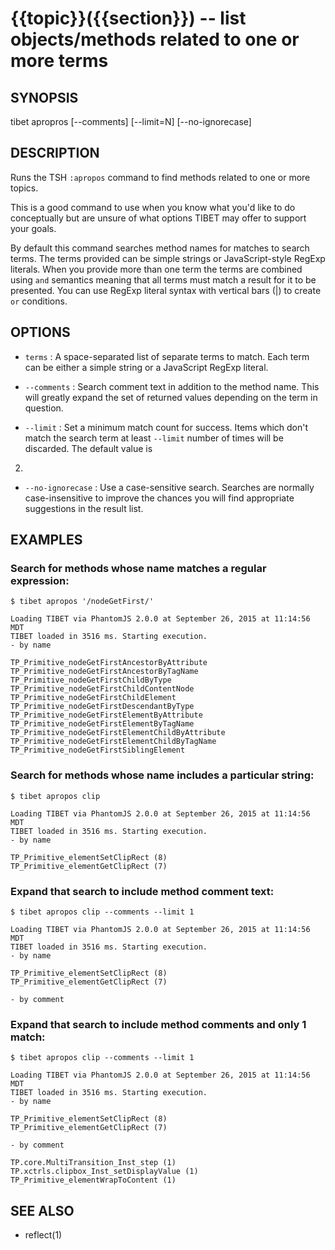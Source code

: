 {{topic}}({{section}}) -- list objects/methods related to one or more terms
=============================================

## SYNOPSIS

tibet apropros <terms> [--comments] [--limit=N] [--no-ignorecase]

## DESCRIPTION

Runs the TSH `:apropos` command to find methods related to one or more topics.

This is a good command to use when you know what you'd like to do conceptually
but are unsure of what options TIBET may offer to support your goals.

By default this command searches method names for matches to search terms.
The terms provided can be simple strings or JavaScript-style RegExp literals.
When you provide more than one term the terms are combined using `and` semantics
meaning that all terms must match a result for it to be presented. You can use
RegExp literal syntax with vertical bars (|) to create `or` conditions.

## OPTIONS

  * `terms` :
    A space-separated list of separate terms to match. Each term can be either a
simple string or a JavaScript RegExp literal.

  * `--comments` :
    Search comment text in addition to the method name. This will greatly expand
the set of returned values depending on the term in question.

  * `--limit` :
    Set a minimum match count for success. Items which don't match the search
term at least `--limit` number of times will be discarded. The default value is
2.

  * `--no-ignorecase` :
    Use a case-sensitive search. Searches are normally case-insensitive to
improve the chances you will find appropriate suggestions in the result list.

## EXAMPLES

### Search for methods whose name matches a regular expression:

    $ tibet apropos '/nodeGetFirst/'

    Loading TIBET via PhantomJS 2.0.0 at September 26, 2015 at 11:14:56 MDT
    TIBET loaded in 3516 ms. Starting execution.
    - by name

    TP_Primitive_nodeGetFirstAncestorByAttribute
    TP_Primitive_nodeGetFirstAncestorByTagName
    TP_Primitive_nodeGetFirstChildByType
    TP_Primitive_nodeGetFirstChildContentNode
    TP_Primitive_nodeGetFirstChildElement
    TP_Primitive_nodeGetFirstDescendantByType
    TP_Primitive_nodeGetFirstElementByAttribute
    TP_Primitive_nodeGetFirstElementByTagName
    TP_Primitive_nodeGetFirstElementChildByAttribute
    TP_Primitive_nodeGetFirstElementChildByTagName
    TP_Primitive_nodeGetFirstSiblingElement

### Search for methods whose name includes a particular string:

    $ tibet apropos clip

    Loading TIBET via PhantomJS 2.0.0 at September 26, 2015 at 11:14:56 MDT
    TIBET loaded in 3516 ms. Starting execution.
    - by name

    TP_Primitive_elementSetClipRect (8)
    TP_Primitive_elementGetClipRect (7)

### Expand that search to include method comment text:

    $ tibet apropos clip --comments --limit 1

    Loading TIBET via PhantomJS 2.0.0 at September 26, 2015 at 11:14:56 MDT
    TIBET loaded in 3516 ms. Starting execution.
    - by name

    TP_Primitive_elementSetClipRect (8)
    TP_Primitive_elementGetClipRect (7)

    - by comment

### Expand that search to include method comments and only 1 match:

    $ tibet apropos clip --comments --limit 1

    Loading TIBET via PhantomJS 2.0.0 at September 26, 2015 at 11:14:56 MDT
    TIBET loaded in 3516 ms. Starting execution.
    - by name

    TP_Primitive_elementSetClipRect (8)
    TP_Primitive_elementGetClipRect (7)

    - by comment

    TP.core.MultiTransition_Inst_step (1)
    TP.xctrls.clipbox_Inst_setDisplayValue (1)
    TP_Primitive_elementWrapToContent (1)

## SEE ALSO

  * reflect(1)
